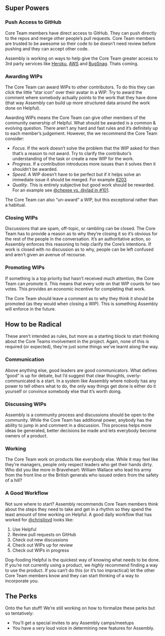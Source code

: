 ## Super Powers

### Push Access to GitHub
Core Team members have direct access to GitHub. They can push directly to the repos and merge other people’s pull requests. Core Team members are trusted to be awesome so their code to be doesn’t need review before pushing and they can accept other code.

Assembly is working on ways to help give the Core Team greater access to 3rd party services like [Heroku](https://heroku.com), [AWS](https://aws.amazon.com) and [BugSnag](https://bugsnag.com). Thats coming.

### Awarding WIPs
The Core Team can award WIPs to other contributors. To do this they can click the little “star icon” over their avatar in a WIP.  Try to award the comment where somebody actually points to the work that they have done (that way Assembly can build up more structured data around the work done on Helpful).

Awarding WIPs means the Core Team can give other members of the community ownership of Helpful. What should be awarded is a common & evolving question. There aren’t any hard and fast rules and it’s definitely up to each member’s judgement. However, the we recommend the Core Team consider:

* _Focus_. If the work doesn’t solve the problem that the WIP asked for then that’s a reason to not award. Try to clarify the contributor’s understanding of the task or create a new WIP for the work.
* _Progress_. If a contribution introduces more issues than it solves then it shouldn’t be awarded.
* _Speed_. A WIP doesn’t have to be perfect but if it helps solve an immediate issue it should be merged. For example [#203](https://assembly.com/helpful/wips/203)
* _Quality_. This is entirely subjective but good work should be rewarded. For an example see [@chexee vs. @vlad in #101](https://assembly.com/helpful/wips/101).

The Core Team can also “un-award” a WIP, but this exceptional rather than a habitual.

### Closing WIPs
Discussions that are spam, off-topic, or rambling can be closed. The Core Team has to provide a reason as to why they’re closing it so it’s obvious for the rest of the people in the conversation. It’s an authoritative action, so Assembly enforces this reasoning to help clarify the Core’s intentions. If work is closed with no discussion as to why, people can be left confused and aren’t given an avenue of recourse.

### Promoting WIPs
If something is a top priority but hasn’t received much attention, the Core Team can promote it. This means that every vote on that WIP counts for two votes. This provides an economic incentive for completing that work.

The Core Team should leave a comment as to why they think it should be promoted (as they would when closing a WIP). This is something Assembly will enforce in the future.


## How to be Radical

These aren’t intended as rules, but more as a starting block to start thinking about the Core Teams involvement in the project. Again, none of this is required (or expected), they're just some things we've learnt along the way.

### Communication

Above anything else, good leaders are good communicators. What defines “good” is up for debate, but I’d suggest that clear thoughts, overly-communicated is a start. In a system like Assembly where nobody has any power to tell others what to do, the only way things get done is either do it yourself or convince somebody else that it’s worth doing.

### Discussing WIPs
Assembly is a community process and discussions should be open to the community. While the Core Team has additional power, anybody has the ability to jump in and comment in a discussion. This process helps more ideas be generated, better decisions be made and lets everybody become owners of a product.

### Working
The Core Team work on products like everybody else. While it may feel like they’re managers, people only respect leaders who get their hands dirty. Who did you like more in Braveheart: William Wallace who lead his army from the front line or the British generals who issued orders from the safety of a hill?

### A Good Workflow
Not sure where to start? Assembly recommends Core Team members think about the steps they need to take and get in a rhythm so they spend the least amount of time working on Helpful. A good daily workflow that has worked for [@chrislloyd](https://assembly.com/users/chrislloyd) looks like:

1. Use Helpful
2. Review pull requests on GitHub
3. Check out new discussions
4. Check out WIPs up for review
5. Check out WIPs in progress

Dog-fooding Helpful is the quickest way of knowing what needs to be done. If you’re not currently using a product, we *highly* recommend finding a way to use the product. If you can’t do this (or it’s too impractical) let the other Core Team members know and they can start thinking of a way to incorporate you.


## The Perks

Onto the fun stuff! We’re still working on how to formalize these perks but so tentatively:

* You’ll get a special invites to any Assembly camps/meetups
* You have a *very* loud voice in determining new features for Assembly.
